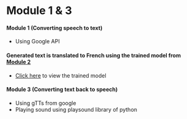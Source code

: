 # Module 1 & 3

#### Module 1 (Converting speech to text)
* Using Google API 
#### Generated text is translated to French using the trained model from [Module 2](https://github.com/Samridhi98/NLP_JComponent/tree/master/Module%202)
* [Click here](https://drive.google.com/drive/folders/1NYEgJGADcqpe3Z4lZ6-ddiIZpi0IcA3m?usp=sharing) to view the trained model
#### Module 3 (Converting text back to speech)
* Using gTTs from google
* Playing sound using playsound library of python
